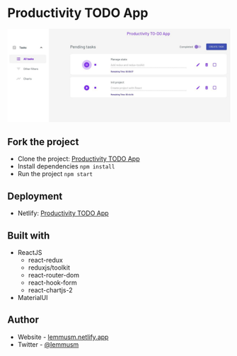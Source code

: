 # Productivity TODO App

![Design preview for the Tip calculator app coding challenge](app-preview.jpg)

## Fork the project

- Clone the project: [Productivity TODO App](https://github.com/lemmusm/todo-list-arkon)
- Install dependencies `npm install`
- Run the project `npm start`

## Deployment

- Netlify: [Productivity TODO App](https://musing-euclid-72c2f3.netlify.app/)

## Built with

- ReactJS
  - react-redux
  - reduxjs/toolkit
  - react-router-dom
  - react-hook-form
  - react-chartjs-2
- MaterialUI

## Author

- Website - [lemmusm.netlify.app](https://lemmusm.netlify.app/)
- Twitter - [@lemmusm](https://www.twitter.com/lemmusm)
